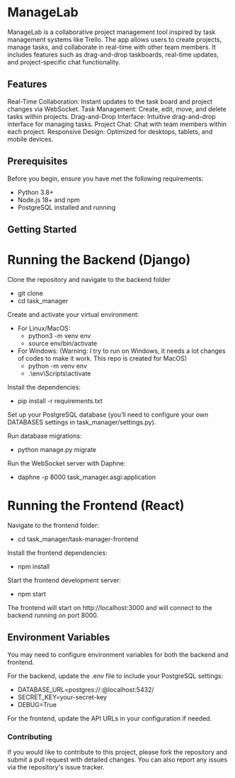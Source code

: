 # ManageLab
ManageLab is a collaborative project management tool inspired by task management systems like Trello. The app allows users to create projects, manage tasks, and collaborate in real-time with other team members. It includes features such as drag-and-drop taskboards, real-time updates, and project-specific chat functionality.

## Features
Real-Time Collaboration: Instant updates to the task board and project changes via WebSocket.
Task Management: Create, edit, move, and delete tasks within projects.
Drag-and-Drop Interface: Intuitive drag-and-drop interface for managing tasks.
Project Chat: Chat with team members within each project.
Responsive Design: Optimized for desktops, tablets, and mobile devices.

## Prerequisites
Before you begin, ensure you have met the following requirements: 
- Python 3.8+
- Node.js 18+ and npm
- PostgreSQL installed and running

## Getting Started
# Running the Backend (Django)
Clone the repository and navigate to the backend folder
- git clone <this-repo-url>
- cd task_manager

Create and activate your virtual environment:
- For Linux/MacOS:
  - python3 -m venv env
  - source env/bin/activate
- For Windows: (Warning: I try to run on Windows, it needs a lot changes of codes to make it work. This repo is created for MacOS)
  - python -m venv env
  - .\env\Scripts\activate

Install the dependencies:
- pip install -r requirements.txt

Set up your PostgreSQL database (you’ll need to configure your own DATABASES settings in task_manager/settings.py).

Run database migrations:
- python manage.py migrate

Run the WebSocket server with Daphne:
- daphne -p 8000 task_manager.asgi:application

# Running the Frontend (React)
Navigate to the frontend folder:
- cd task_manager/task-manager-frontend

Install the frontend dependencies:
- npm install
  
Start the frontend development server:
- npm start

The frontend will start on http://localhost:3000 and will connect to the backend running on port 8000.

## Environment Variables
You may need to configure environment variables for both the backend and frontend.

For the backend, update the .env file to include your PostgreSQL settings:
- DATABASE_URL=postgres://<username>:<password>@localhost:5432/<dbname>
- SECRET_KEY=your-secret-key
- DEBUG=True

For the frontend, update the API URLs in your configuration if needed.

### Contributing
If you would like to contribute to this project, please fork the repository and submit a pull request with detailed changes. You can also report any issues via the repository's issue tracker.

